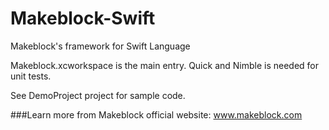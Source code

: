 # Makeblock-Swift
Makeblock's framework for Swift Language

Makeblock.xcworkspace is the main entry.
Quick and Nimble is needed for unit tests. 

See DemoProject project for sample code.

###Learn more from Makeblock official website: www.makeblock.com
